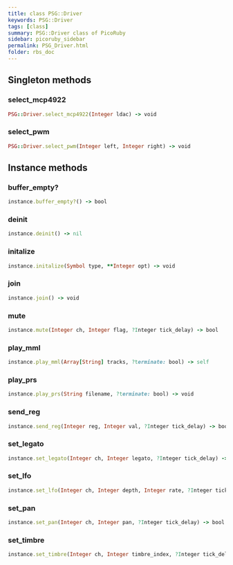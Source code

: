 ```yaml
---
title: class PSG::Driver
keywords: PSG::Driver
tags: [class]
summary: PSG::Driver class of PicoRuby
sidebar: picoruby_sidebar
permalink: PSG_Driver.html
folder: rbs_doc
---
```

## Singleton methods
### select_mcp4922

```ruby
PSG::Driver.select_mcp4922(Integer ldac) -> void
```
### select_pwm

```ruby
PSG::Driver.select_pwm(Integer left, Integer right) -> void
```
## Instance methods
### buffer_empty?

```ruby
instance.buffer_empty?() -> bool
```
### deinit

```ruby
instance.deinit() -> nil
```
### initalize

```ruby
instance.initalize(Symbol type, **Integer opt) -> void
```
### join

```ruby
instance.join() -> void
```
### mute

```ruby
instance.mute(Integer ch, Integer flag, ?Integer tick_delay) -> bool
```
### play_mml

```ruby
instance.play_mml(Array[String] tracks, ?terminate: bool) -> self
```
### play_prs

```ruby
instance.play_prs(String filename, ?terminate: bool) -> void
```
### send_reg

```ruby
instance.send_reg(Integer reg, Integer val, ?Integer tick_delay) -> bool
```
### set_legato

```ruby
instance.set_legato(Integer ch, Integer legato, ?Integer tick_delay) -> bool
```
### set_lfo

```ruby
instance.set_lfo(Integer ch, Integer depth, Integer rate, ?Integer tick_delay) -> bool
```
### set_pan

```ruby
instance.set_pan(Integer ch, Integer pan, ?Integer tick_delay) -> bool
```
### set_timbre

```ruby
instance.set_timbre(Integer ch, Integer timbre_index, ?Integer tick_delay) -> bool
```
